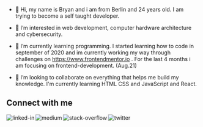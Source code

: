 - 👋 Hi, my name is Bryan and i am from Berlin and 24 years old. I am trying to become a self taught developer.

- 👀 I’m interested in web development, computer hardware architecture and cybersecurity.

- 🌱 I’m currently learning programming. I started learning how to code in september of 2020 and im currently working my way through 
     challenges on https://www.frontendmentor.io . For the last 4 months i am focusing on frontend-development. (Aug.21)
     
- 💞️ I’m looking to collaborate on everything that helps me build my knowledge. I'm currently learning HTML CSS and JavaScript and React.

     
<!---
bryanhain97/bryanhain97 is a ✨ special ✨ repository because its `README.md` (this file) appears on your GitHub profile.
You can click the Preview link to take a look at your changes.
--->


## Connect with me
[<img align="left" alt="linked-in" src="https://img.shields.io/badge/linkedin-%230077B5.svg?&style=for-the-badge&logo=linkedin&logoColor=white" />](https://www.linkedin.com/in/bryan-hain-572568206/)
[<img align="left" alt="medium" src="https://img.shields.io/badge/medium-%2312100E.svg?&style=for-the-badge&logo=medium&logoColor=white" />](https://medium.com/@bryanhain97)
[<img align="left" alt="stack-overflow" src="https://img.shields.io/badge/stack%20overflow-FE7A16?logo=stack-overflow&logoColor=white&style=for-the-badge" />](https://stackoverflow.com/users/14692443/bryan-hain)
[<img align="left" alt="twitter" src="https://img.shields.io/badge/twitter-%231DA1F2.svg?&style=for-the-badge&logo=twitter&logoColor=white" />](https://twitter.com/Bryan47588123)

<br>
<br>
